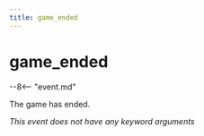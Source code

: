 ```yaml
---
title: game_ended
---
```


# game_ended


--8<-- "event.md"

The game has ended.

*This event does not have any keyword arguments*
